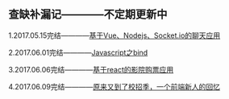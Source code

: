 ## 查缺补漏记————不定期更新中

1.2017.05.15完结————[基于Vue、Nodejs、Socket.io的聊天应用](https://github.com/Aaaaaaaty/vue-im)

2.2017.06.01完结————[Javascript之bind](https://github.com/Aaaaaaaty/Blog/issues/1)

3.2017.06.06完结————[基于react的影院购票应用](https://github.com/Aaaaaaaty/react_movie)

4.2017.06.09完结————[原来又到了校招季，一个前端新人的回忆](https://github.com/Aaaaaaaty/Blog/issues/4)
